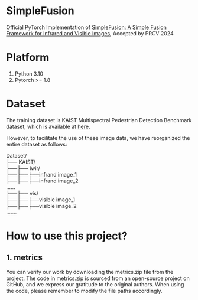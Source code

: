 # SimpleFusion
Official PyTorch Implementation of [SimpleFusion: A Simple Fusion Framework for
Infrared and Visible Images](https://arxiv.org/abs/2), Accepted by PRCV 2024

# Platform
1. Python 3.10 
2. Pytorch >= 1.8


# Dataset 
The training dataset is KAIST Multispectral Pedestrian Detection Benchmark dataset, which is available at [here](https://soonminhwang.github.io/rgbt-ped-detection/). 

However, to facilitate the use of these image data, we have reorganized the entire dataset as follows:


Dataset/  
├── KAIST/  
├──├── lwir/  
├──├──├──infrand image_1  
├──├──├──infrand image_2  
......  
├──├── vis/  
├──├──├──visible image_1  
├──├──├──visible image_2  
.......


# How to use this project?
## 1. metrics
You can verify our work by downloading the metrics.zip file from the project. The code in metrics.zip is sourced from an open-source project on GitHub, and we express our gratitude to the original authors. When using the code, please remember to modify the file paths accordingly.
